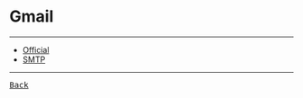# Gmail

---

- [Official](https://mail.google.com/)
- [SMTP](./SMTP.md)

---

[<kbd> Back </kbd>](./../../readme.md)
